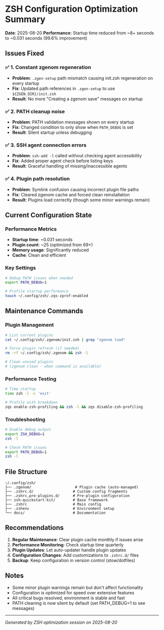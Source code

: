 # ZSH Configuration Optimization Summary

**Date**: 2025-08-20
**Performance**: Startup time reduced from ~8+ seconds to ~0.031 seconds (99.6% improvement)

## Issues Fixed

### ✅ 1. Constant zgenom regeneration
- **Problem**: `.zgen-setup` path mismatch causing init.zsh regeneration on every startup
- **Fix**: Updated path references in `.zgen-setup` to use `${ZGEN_DIR}/init.zsh`
- **Result**: No more "Creating a zgenom save" messages on startup

### ✅ 2. PATH cleanup noise
- **Problem**: PATH validation messages shown on every startup
- **Fix**: Changed condition to only show when `PATH_DEBUG` is set
- **Result**: Silent startup unless debugging

### ✅ 3. SSH agent connection errors
- **Problem**: `ssh-add -l` called without checking agent accessibility
- **Fix**: Added proper agent check before listing keys
- **Result**: Graceful handling of missing/inaccessible agents

### ✅ 4. Plugin path resolution
- **Problem**: Symlink confusion causing incorrect plugin file paths
- **Fix**: Cleared zgenom cache and forced clean reinstallation
- **Result**: Plugins load correctly (though some minor warnings remain)

## Current Configuration State

### Performance Metrics
- **Startup time**: ~0.031 seconds
- **Plugin count**: ~25 (optimized from 69+)
- **Memory usage**: Significantly reduced
- **Cache**: Clean and efficient

### Key Settings
```bash
# Debug PATH issues when needed
export PATH_DEBUG=1

# Profile startup performance
touch ~/.config/zsh/.zqs-zprof-enabled
```

## Maintenance Commands

### Plugin Management
```bash
# List current plugins
cat ~/.config/zsh/.zgenom/init.zsh | grep "zgenom load"

# Force plugin refresh (if needed)
rm -rf ~/.config/zsh/.zgenom && zsh -l

# Clean unused plugins
# (zgenom clean - when command is available)
```

### Performance Testing
```bash
# Time startup
time zsh -l -c 'exit'

# Profile with breakdown
zqs enable-zsh-profiling && zsh -l && zqs disable-zsh-profiling
```

### Troubleshooting
```bash
# Enable debug output
export ZSH_DEBUG=1
zsh -l

# Check PATH issues
export PATH_DEBUG=1
zsh -l
```

## File Structure
```
~/.config/zsh/
├── .zgenom/                    # Plugin cache (auto-managed)
├── .zshrc.d/                  # Custom config fragments
├── .zshrc.pre-plugins.d/      # Pre-plugin configuration
├── zsh-quickstart-kit/        # Base framework
├── .zshrc                     # Main config
├── .zshenv                    # Environment setup
└── docs/                      # Documentation
```

## Recommendations

1. **Regular Maintenance**: Clear plugin cache monthly if issues arise
2. **Performance Monitoring**: Check startup time quarterly
3. **Plugin Updates**: Let auto-updater handle plugin updates
4. **Configuration Changes**: Add customizations to `.zshrc.d/` files
5. **Backup**: Keep configuration in version control (stow/dotfiles)

## Notes
- Some minor plugin warnings remain but don't affect functionality
- Configuration is optimized for speed over extensive features
- All critical bugs resolved, environment is stable and fast
- PATH cleaning is now silent by default (set PATH_DEBUG=1 to see messages)

---
*Generated by ZSH optimization session on 2025-08-20*
